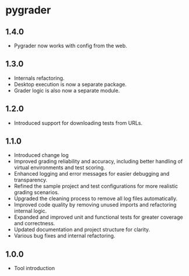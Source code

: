 # pygrader

## 1.4.0
- Pygrader now works with config from the web.

## 1.3.0

- Internals refactoring.
- Desktop execution is now a separate package.
- Grader logic is also now a separate module.

## 1.2.0

- Introduced support for downloading tests from URLs.

## 1.1.0

- Introduced change log
- Improved grading reliability and accuracy, including better handling of virtual environments and test scoring.
- Enhanced logging and error messages for easier debugging and transparency.
- Refined the sample project and test configurations for more realistic grading scenarios.
- Upgraded the cleaning process to remove all log files automatically.
- Improved code quality by removing unused imports and refactoring internal logic.
- Expanded and improved unit and functional tests for greater coverage and correctness.
- Updated documentation and project structure for clarity.
- Various bug fixes and internal refactoring.

## 1.0.0

- Tool introduction
